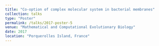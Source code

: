```yaml
---
title: "Co‑option of complex molecular system in bacterial membranes"
collection: talks
type: "Poster"
permalink: /talks/2017-poster-5
venue: "Mathematical and Computational Evolutionary Biology"
date: 2017
location: "Porquerolles Island, France"
---
```


